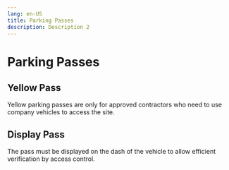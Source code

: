 ```yaml
---
lang: en-US
title: Parking Passes
description: Description 2
---
```

# Parking Passes
## Yellow Pass
Yellow parking passes are only for approved contractors who need to use company vehicles to access the site.
## Display Pass
The pass must be displayed on the dash of the vehicle to allow efficient verification by access control.

